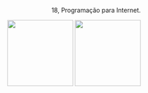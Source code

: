  <div align="right">
 <p> 18, Programação para Internet. </p>
 <img height="150" src="https://c.tenor.com/Xf_PZVtHpSgAAAAC/anime-typing.gif">
 <img height="150" src="https://media1.giphy.com/media/kQ3FSVoJrkYWk/giphy.gif">
 </div>
